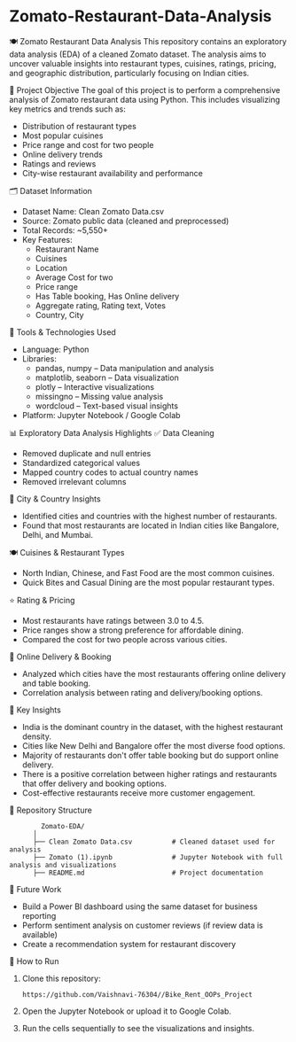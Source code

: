 # Zomato-Restaurant-Data-Analysis
🍽️ Zomato Restaurant Data Analysis
This repository contains an exploratory data analysis (EDA) of a cleaned Zomato dataset. 
The analysis aims to uncover valuable insights into restaurant types, cuisines, ratings, 
pricing, and geographic distribution, particularly focusing on Indian cities.

📌 Project Objective
The goal of this project is to perform a comprehensive analysis of Zomato restaurant data 
using Python. This includes visualizing key metrics and trends such as:
  - Distribution of restaurant types
  - Most popular cuisines
  - Price range and cost for two people
  - Online delivery trends
  - Ratings and reviews
  - City-wise restaurant availability and performance

🗂️ Dataset Information
  - Dataset Name: Clean Zomato Data.csv
  - Source: Zomato public data (cleaned and preprocessed)
  - Total Records: ~5,550+
  - Key Features:
    - Restaurant Name
    - Cuisines
    - Location
    - Average Cost for two
    - Price range
    - Has Table booking, Has Online delivery
    - Aggregate rating, Rating text, Votes
    - Country, City
  
🧪 Tools & Technologies Used
 - Language: Python
 - Libraries:
   - pandas, numpy – Data manipulation and analysis
   - matplotlib, seaborn – Data visualization
   - plotly – Interactive visualizations
   - missingno – Missing value analysis
   - wordcloud – Text-based visual insights
 - Platform: Jupyter Notebook / Google Colab

📊 Exploratory Data Analysis Highlights
✅ Data Cleaning
 - Removed duplicate and null entries
 - Standardized categorical values
 - Mapped country codes to actual country names
 - Removed irrelevant columns

📍 City & Country Insights
 - Identified cities and countries with the highest number of restaurants.
 - Found that most restaurants are located in Indian cities like Bangalore, Delhi,
    and Mumbai.
    
🍽️ Cuisines & Restaurant Types
 - North Indian, Chinese, and Fast Food are the most common cuisines.
 - Quick Bites and Casual Dining are the most popular restaurant types.

⭐ Rating & Pricing
 - Most restaurants have ratings between 3.0 to 4.5.
 - Price ranges show a strong preference for affordable dining.
 - Compared the cost for two people across various cities.

🚚 Online Delivery & Booking
 - Analyzed which cities have the most restaurants offering online delivery
   and table booking.
 - Correlation analysis between rating and delivery/booking options.

📌 Key Insights
- India is the dominant country in the dataset, with the highest restaurant density.
- Cities like New Delhi and Bangalore offer the most diverse food options.
- Majority of restaurants don't offer table booking but do support online delivery.
- There is a positive correlation between higher ratings and restaurants that
  offer delivery and booking options.
- Cost-effective restaurants receive more customer engagement.

📁 Repository Structure

            Zomato-EDA/
          │
          ├── Clean Zomato Data.csv          # Cleaned dataset used for analysis
          ├── Zomato (1).ipynb               # Jupyter Notebook with full analysis and visualizations
          ├── README.md                      # Project documentation

📌 Future Work
- Build a Power BI dashboard using the same dataset for business reporting
- Perform sentiment analysis on customer reviews (if review data is available)
- Create a recommendation system for restaurant discovery

🚀 How to Run
  1. Clone this repository:
     
         https://github.com/Vaishnavi-76304//Bike_Rent_OOPs_Project
     
  3. Open the Jupyter Notebook or upload it to Google Colab.
  4. Run the cells sequentially to see the visualizations and insights.







